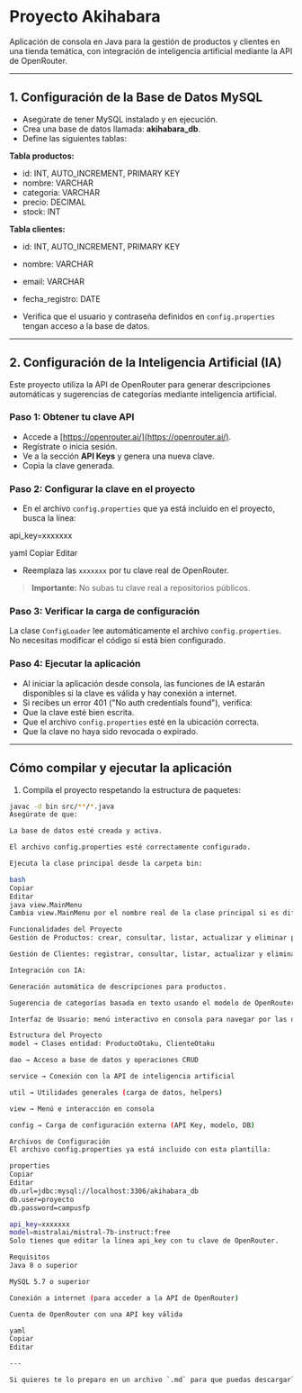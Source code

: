 # Proyecto Akihabara

Aplicación de consola en Java para la gestión de productos y clientes en una tienda temática, con integración de inteligencia artificial mediante la API de OpenRouter.

---

## 1. Configuración de la Base de Datos MySQL

- Asegúrate de tener MySQL instalado y en ejecución.
- Crea una base de datos llamada: **akihabara_db**.
- Define las siguientes tablas:

**Tabla productos:**

- id: INT, AUTO_INCREMENT, PRIMARY KEY  
- nombre: VARCHAR  
- categoria: VARCHAR  
- precio: DECIMAL  
- stock: INT  

**Tabla clientes:**

- id: INT, AUTO_INCREMENT, PRIMARY KEY  
- nombre: VARCHAR  
- email: VARCHAR  
- fecha_registro: DATE  

- Verifica que el usuario y contraseña definidos en `config.properties` tengan acceso a la base de datos.

---

## 2. Configuración de la Inteligencia Artificial (IA)

Este proyecto utiliza la API de OpenRouter para generar descripciones automáticas y sugerencias de categorías mediante inteligencia artificial.

### Paso 1: Obtener tu clave API

- Accede a [https://openrouter.ai/](https://openrouter.ai/).  
- Regístrate o inicia sesión.  
- Ve a la sección **API Keys** y genera una nueva clave.  
- Copia la clave generada.

### Paso 2: Configurar la clave en el proyecto

- En el archivo `config.properties` que ya está incluido en el proyecto, busca la línea:

api_key=xxxxxxx

yaml
Copiar
Editar

- Reemplaza las `xxxxxxx` por tu clave real de OpenRouter.

> **Importante:** No subas tu clave real a repositorios públicos.

### Paso 3: Verificar la carga de configuración

La clase `ConfigLoader` lee automáticamente el archivo `config.properties`. No necesitas modificar el código si está bien configurado.

### Paso 4: Ejecutar la aplicación

- Al iniciar la aplicación desde consola, las funciones de IA estarán disponibles si la clave es válida y hay conexión a internet.  
- Si recibes un error 401 ("No auth credentials found"), verifica:  
- Que la clave esté bien escrita.  
- Que el archivo `config.properties` esté en la ubicación correcta.  
- Que la clave no haya sido revocada o expirado.

---

## Cómo compilar y ejecutar la aplicación

1. Compila el proyecto respetando la estructura de paquetes:

 ```bash
 javac -d bin src/**/*.java
Asegúrate de que:

La base de datos esté creada y activa.

El archivo config.properties esté correctamente configurado.

Ejecuta la clase principal desde la carpeta bin:

bash
Copiar
Editar
java view.MainMenu
Cambia view.MainMenu por el nombre real de la clase principal si es diferente.

Funcionalidades del Proyecto
Gestión de Productos: crear, consultar, listar, actualizar y eliminar productos.

Gestión de Clientes: registrar, consultar, listar, actualizar y eliminar clientes.

Integración con IA:

Generación automática de descripciones para productos.

Sugerencia de categorías basada en texto usando el modelo de OpenRouter.

Interfaz de Usuario: menú interactivo en consola para navegar por las opciones.

Estructura del Proyecto
model → Clases entidad: ProductoOtaku, ClienteOtaku

dao → Acceso a base de datos y operaciones CRUD

service → Conexión con la API de inteligencia artificial

util → Utilidades generales (carga de datos, helpers)

view → Menú e interacción en consola

config → Carga de configuración externa (API Key, modelo, DB)

Archivos de Configuración
El archivo config.properties ya está incluido con esta plantilla:

properties
Copiar
Editar
db.url=jdbc:mysql://localhost:3306/akihabara_db
db.user=proyecto
db.password=campusfp

api_key=xxxxxxx
model=mistralai/mistral-7b-instruct:free
Solo tienes que editar la línea api_key con tu clave de OpenRouter.

Requisitos
Java 8 o superior

MySQL 5.7 o superior

Conexión a internet (para acceder a la API de OpenRouter)

Cuenta de OpenRouter con una API key válida

yaml
Copiar
Editar

---

Si quieres te lo preparo en un archivo `.md` para que puedas descargarlo también. ¿Quieres?








